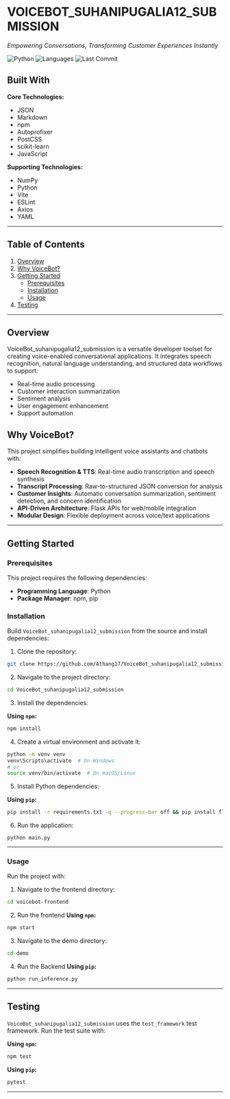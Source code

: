 # VOICEBOT_SUHANIPUGALIA12_SUBMISSION

*Empowering Conversations, Transforming Customer Experiences Instantly*

![Python](https://img.shields.io/badge/python-99.1%25-blue)
![Languages](https://img.shields.io/badge/languages-8-yellowgreen)
![Last Commit](https://img.shields.io/badge/last_commit-today-brightgreen)

## Built With

**Core Technologies:**
- JSON
- Markdown
- npm
- Autoprofixer
- PostCSS
- scikit-learn
- JavaScript

**Supporting Technologies:**
- NumPy
- Python
- Vite
- ESLint
- Axios
- YAML

---

## Table of Contents
1. [Overview](#overview)
2. [Why VoiceBot?](#why-voicebot)
3. [Getting Started](#getting-started)
   - [Prerequisites](#prerequisites)
   - [Installation](#installation)
   - [Usage](#usage)
4. [Testing](#testing)

---

## Overview

VoiceBot_suhanipugalia12_submission is a versatile developer toolset for creating voice-enabled conversational applications. It integrates speech recognition, natural language understanding, and structured data workflows to support:
- Real-time audio processing
- Customer interaction summarization
- Sentiment analysis
- User engagement enhancement
- Support automation

## Why VoiceBot?

This project simplifies building intelligent voice assistants and chatbots with:

- **Speech Recognition & TTS**: Real-time audio transcription and speech synthesis
- **Transcript Processing**: Raw-to-structured JSON conversion for analysis
- **Customer Insights**: Automatic conversation summarization, sentiment detection, and concern identification
- **API-Driven Architecture**: Flask APIs for web/mobile integration
- **Modular Design**: Flexible deployment across voice/text applications

---

## Getting Started

### Prerequisites
This project requires the following dependencies:
- **Programming Language**: Python
- **Package Manager**: npm, pip

### Installation

Build `VoiceBot_suhanipugalia12_submission` from the source and install dependencies:

1. Clone the repository:
```bash
git clone https://github.com/Athang17/VoiceBot_suhanipugalia12_submission
```

2. Navigate to the project directory:
```bash
cd VoiceBot_suhanipugalia12_submission
```

3. Install the dependencies:

**Using `npm`:**
```bash
npm install
```

4. Create a virtual environment and activate it:
```bash
python -m venv venv
venv\Scripts\activate  # On Windows
# or
source venv/bin/activate  # On macOS/Linux
```

5. Install Python dependencies:

**Using `pip`:**
```bash
pip install -r requirements.txt -q --progress-bar off && pip install flask flask_cors pydub vosk openai tiktoken
```

6. Run the application:
```
python main.py
```
---

### Usage

Run the project with:

1. Navigate to the frontend directory:
```bash
cd voicebot-frontend
```

2. Run the frontend
**Using `npm`:**
```bash
npm start
```

3. Navigate to the demo directory:
```bash
cd demo
```

4. Run the Backend
**Using `pip`:**
```bash
python run_inference.py 
```

---

## Testing

`VoiceBot_suhanipugalia12_submission` uses the `test_framework` test framework. Run the test suite with:

**Using `npm`:**
```bash
npm test
```

**Using `pip`:**
```bash
pytest
```

---
